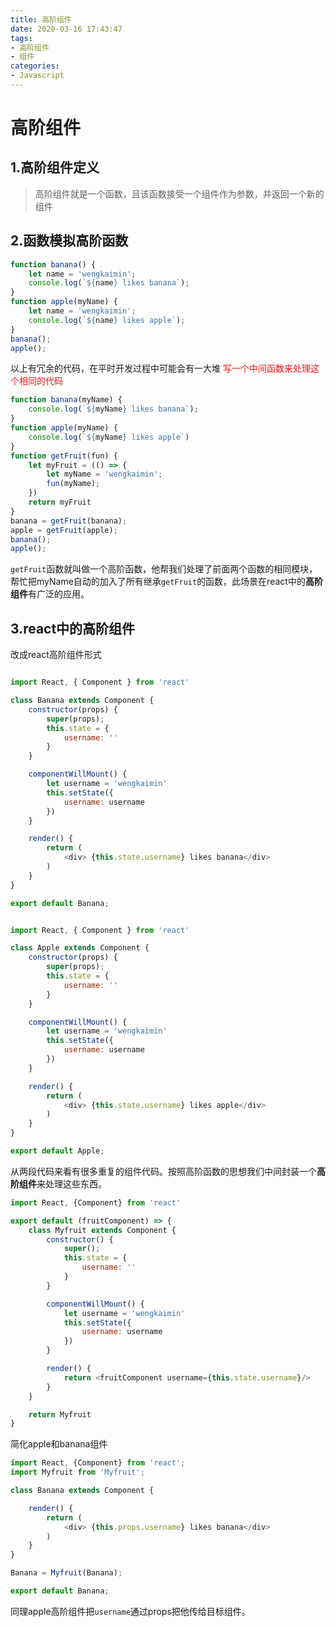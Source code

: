 ```yaml
---
title: 高阶组件
date: 2020-03-16 17:43:47
tags: 
- 高阶组件
- 组件
categories:
- Javascript
---
```


# 高阶组件
## 1.高阶组件定义
>高阶组件就是一个函数，且该函数接受一个组件作为参数，并返回一个新的组件

## 2.函数模拟高阶函数
```javascript
function banana() {
    let name = 'wengkaimin';
    console.log(`${name} likes banana`);
}
function apple(myName) {
    let name = 'wengkaimin';
    console.log(`${name} likes apple`);
}
banana();
apple();
```
以上有冗余的代码，在平时开发过程中可能会有一大堆
<span style="color:#eb1414">写一个中间函数来处理这个相同的代码</span>
```javascript
function banana(myName) {
    console.log(`${myName} likes banana`);
}
function apple(myName) {
    console.log(`${myName} likes apple`)
}
function getFruit(fun) {
    let myFruit = (() => {
        let myName = 'wengkaimin';
        fun(myName);
    })
    return myFruit
}
banana = getFruit(banana);
apple = getFruit(apple);
banana();
apple();
```
`getFruit`函数就叫做一个高阶函数，他帮我们处理了前面两个函数的相同模块，帮忙把myName自动的加入了所有继承`getFruit`的函数，此场景在react中的**高阶组件**有广泛的应用。

## 3.react中的高阶组件

改成react高阶组件形式
```javascript

import React, { Component } from 'react'

class Banana extends Component {
    constructor(props) {
        super(props);
        this.state = {
            username: ''
        }
    }

    componentWillMount() {
        let username = 'wengkaimin'
        this.setState({
            username: username
        })
    }

    render() {
        return (
            <div> {this.state.username} likes banana</div>
        )
    }
}

export default Banana;
```
```javascript

import React, { Component } from 'react'

class Apple extends Component {
    constructor(props) {
        super(props);
        this.state = {
            username: ''
        }
    }

    componentWillMount() {
        let username = 'wengkaimin'
        this.setState({
            username: username
        })
    }

    render() {
        return (
            <div> {this.state.username} likes apple</div>
        )
    }
}

export default Apple;
```
从两段代码来看有很多重复的组件代码。按照高阶函数的思想我们中间封装一个**高阶组件**来处理这些东西。
```javascript
import React, {Component} from 'react'

export default (fruitComponent) => {
    class Myfruit extends Component {
        constructor() {
            super();
            this.state = {
                username: ''
            }
        }

        componentWillMount() {
            let username = 'wengkaimin'
            this.setState({
                username: username
            })
        }

        render() {
            return <fruitComponent username={this.state.username}/>
        }
    }

    return Myfruit
}
```
简化apple和banana组件
```javascript
import React, {Component} from 'react';
import Myfruit from 'Myfruit';

class Banana extends Component {

    render() {
        return (
            <div> {this.props.username} likes banana</div>
        )
    }
}

Banana = Myfruit(Banana);

export default Banana;
```
同理apple高阶组件把`username`通过props把他传给目标组件。
